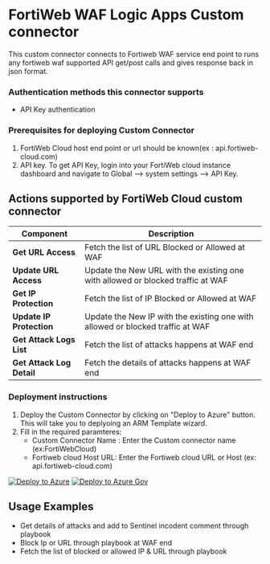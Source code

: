 # FortiWeb WAF Logic Apps Custom connector

This custom connector connects to Fortiweb WAF service end point to runs any fortiweb waf supported API get/post calls and gives response back in json format.
### Authentication methods this connector supports

*  API Key authentication

### Prerequisites for deploying Custom Connector
1. FortiWeb Cloud host end point or url should be known(ex : api.fortiweb-cloud.com)
2. API key. To get API Key, login into your FortiWeb cloud instance dashboard and navigate to Global --> system settings --> API Key.


## Actions supported by FortiWeb Cloud custom connector

| Component | Description |
| --------- | -------------- |
| **Get URL Access** | Fetch the list of URL Blocked or Allowed at WAF |
| **Update URL Access** | Update the New URL with the existing one with allowed or blocked traffic at WAF |
| **Get IP Protection** | Fetch the list of IP Blocked or Allowed at WAF |
| **Update IP Protection** | Update the New IP with the existing one with allowed or blocked traffic at WAF |
| **Get Attack Logs List** | Fetch the list of attacks happens at WAF end |
| **Get Attack Log Detail** | Fetch the details of attacks happens at WAF end |


### Deployment instructions
1. Deploy the Custom Connector by clicking on "Deploy to Azure" button. This will take you to deplyoing an ARM Template wizard.
2. Fill in the required paramteres:
    * Custom Connector Name : Enter the Custom connector name (ex:FortiWebCloud)
    * Fortiweb cloud Host URL: Enter the Fortiweb cloud URL or Host (ex: api.fortiweb-cloud.com)

[![Deploy to Azure](https://aka.ms/deploytoazurebutton)](https://portal.azure.com/#create/Microsoft.Template/uri/https%3A%2F%2Fraw.githubusercontent.com%2FAzure%2FAzure-Sentinel%2Fmaster%2FSolutions%2FFortiWebCloud%2FPlaybooks%2FFortiWebCloudCustomConnector%2Fazuredeploy.json)
[![Deploy to Azure Gov](https://aka.ms/deploytoazuregovbutton)](https://portal.azure.us/#create/Microsoft.Template/uri/https%3A%2F%2Fraw.githubusercontent.com%2FAzure%2FAzure-Sentinel%2Fmaster%2FSolutions%2FFortiWebCloud%2FPlaybooks%2FFortiWebCloudCustomConnector%2Fazuredeploy.json)

## Usage Examples
* Get details of attacks and add to Sentinel incodent comment through playbook
* Block Ip or URL through playbook at WAF end
* Fetch the list of blocked or allowed IP & URL through playbook
